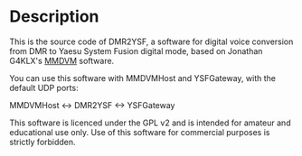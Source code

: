 # Description

This is the source code of DMR2YSF, a software for digital voice conversion from DMR to Yaesu System Fusion digital mode, based on Jonathan G4KLX's [MMDVM](https://github.com/g4klx) software.

You can use this software with MMDVMHost and YSFGateway, with the default UDP ports:

MMDVMHost <-> DMR2YSF <-> YSFGateway

This software is licenced under the GPL v2 and is intended for amateur and educational use only. Use of this software for commercial purposes is strictly forbidden.
